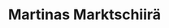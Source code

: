 ---
title: "Martinas Marktschiirä"
url: /endingen-am-kaiserstuhl/martinas-marktschiirae/
shop: Hofladen
---